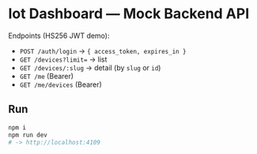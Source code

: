
# Iot Dashboard — Mock Backend API

Endpoints (HS256 JWT demo):
- `POST /auth/login` → `{ access_token, expires_in }`
- `GET /devices?limit=` → list
- `GET /devices/:slug` → detail (by `slug` or `id`)
- `GET /me` (Bearer)
- `GET /me/devices` (Bearer)

## Run
```bash
npm i
npm run dev
# -> http://localhost:4109
```
